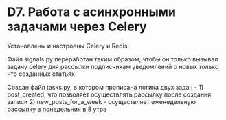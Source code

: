 # D7. Работа с асинхронными задачами через Celery

Установлены и настроены Celery и Redis.

Файл signals.py переработан таким образом, чтобы он только вызывал задачу celery для рассылки подписчикам уведомлений о новых только что созданных статьях

Создан файл tasks.py, в котором прописана логика двух задач - 1) post_created, что позволяет осуществлять рассылку после создания записи 2) new_posts_for_a_week - осуществляет еженедельную рассылку в понедельник в 8 утра

